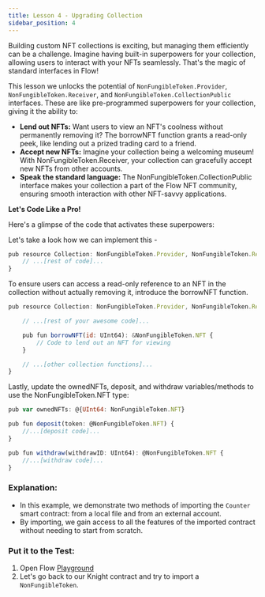 ```yaml
---
title: Lesson 4 - Upgrading Collection
sidebar_position: 4
---
```


Building custom NFT collections is exciting, but managing them efficiently can be a challenge. Imagine having built-in superpowers for your collection, allowing users to interact with your NFTs seamlessly. That's the magic of standard interfaces in Flow!

This lesson we unlocks the potential of `NonFungibleToken.Provider`, `NonFungibleToken.Receiver`, and `NonFungibleToken.CollectionPublic`
interfaces. These are like pre-programmed superpowers for your collection, giving it the ability to:

- **Lend out NFTs:** Want users to view an NFT's coolness without permanently removing it? The borrowNFT function grants a read-only peek, like lending out a prized trading card to a friend.
- **Accept new NFTs:** Imagine your collection being a welcoming museum! With NonFungibleToken.Receiver, your collection can gracefully accept new NFTs from other accounts.
- **Speak the standard language:** The NonFungibleToken.CollectionPublic interface makes your collection a part of the Flow NFT community, ensuring smooth interaction with other NFT-savvy applications.

**Let's Code Like a Pro!**

Here's a glimpse of the code that activates these superpowers:

Let's take a look how we can implement this -

```jsx
pub resource Collection: NonFungibleToken.Provider, NonFungibleToken.Receiver, NonFungibleToken.CollectionPublic {
    // ...[rest of code]...
}
```

To ensure users can access a read-only reference to an NFT in the collection without actually removing it, introduce the borrowNFT function.

```jsx
pub resource Collection: NonFungibleToken.Provider, NonFungibleToken.Receiver, NonFungibleToken.CollectionPublic {

    // ...[rest of your awesome code]...

    pub fun borrowNFT(id: UInt64): &NonFungibleToken.NFT {
        // Code to lend out an NFT for viewing
    }

    // ...[other collection functions]...
}

```

Lastly, update the ownedNFTs, deposit, and withdraw variables/methods to use the NonFungibleToken.NFT type:

```jsx
pub var ownedNFTs: @{UInt64: NonFungibleToken.NFT}

pub fun deposit(token: @NonFungibleToken.NFT) {
    //...[deposit code]...
}

pub fun withdraw(withdrawID: UInt64): @NonFungibleToken.NFT {
    //...[withdraw code]...
}

```

### **Explanation:**

- In this example, we demonstrate two methods of importing the `Counter` smart contract: from a local file and from an external account.
- By importing, we gain access to all the features of the imported contract without needing to start from scratch.

### **Put it to the Test:**

1. Open Flow [Playground](https://play.flow.com/)
2. Let's go back to our Knight contract and try to import a `NonFungibleToken`.

